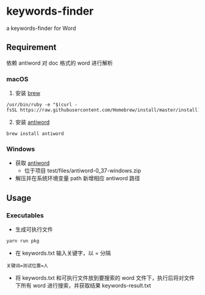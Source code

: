 # keywords-finder
a keywords-finder for Word

## Requirement
依赖 antiword 对 doc 格式的 word 进行解析
### macOS
1. 安装 [brew](https://brew.sh/)
```
/usr/bin/ruby -e "$(curl -fsSL https://raw.githubusercontent.com/Homebrew/install/master/install)"
```
2. 安装 [antiword](http://www.winfield.demon.nl/)
```
brew install antiword
```
### Windows
- 获取 [antiword](http://www.winfield.demon.nl/)
  - 位于项目 test/files/antiword-0_37-windows.zip
- 解压并在系统环境变量 path 新增相应 antiword 路径

## Usage
### Executables
- 生成可执行文件
```
yarn run pkg
```
- 在 keywords.txt 输入关键字，以 = 分隔
```
关键词=测试位置=人
```
- 将 keywords.txt 和可执行文件放到要搜索的 word 文件下，执行后将对文件下所有 word 进行搜索，并获取结果 keywords-result.txt
